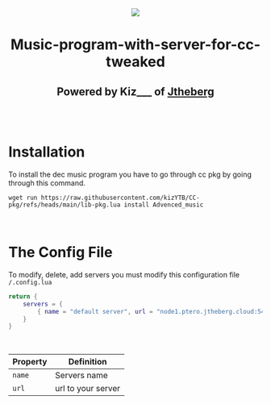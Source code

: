 <div align = "center">
  <img src = "https://www.jtheberg.cloud/assets/img/logo.png" />
  <h1>Music-program-with-server-for-cc-tweaked</h1>
  <h2>Powered by Kiz___ of <a href="https://jtheberg.cloud">Jtheberg</a></h2>
</div>
<br />
<br />

# Installation
To install the dec music program you have to go through cc pkg by going through this command.
```
wget run https://raw.githubusercontent.com/kizYTB/CC-pkg/refs/heads/main/lib-pkg.lua install Advenced_music
```

<br />

# The Config File
 To modify, delete, add servers you must modify this configuration file `/.config.lua`
```lua
return {
    servers = {
        { name = "default server", url = "node1.ptero.jtheberg.cloud:54321" },
    }
}
```

<br />

| Property | Definition |
| ---- | ---- |
| `name` | Servers name |
| `url`  | url to your server 